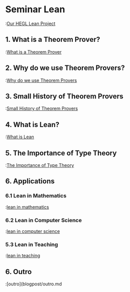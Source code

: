 # Seminar Lean

:[Our HEGL Lean Project](blogpost/preface.md)

## 1. What is a Theorem Prover?

:[What is a Theorem Prover](blogpost/what-is-a-theorem-prover.md)

## 2. Why do we use Theorem Provers?

:[Why do we use Theorem Provers](blogpost/why-do-we-use-theorem-provers.md)

## 3. Small History of Theorem Provers

:[Small History of Theorem Provers](blogpost/small-history-of-theorem-provers.md)

## 4. What is Lean?

:[What is Lean](blogpost/what-is-lean.md)

## 5. The Importance of Type Theory

:[The Importance of Type Theory](blogpost/typetheory.md)

## 6. Applications

### 6.1 Lean in Mathematics

:[lean in mathematics](blogpost/applications/mathematics.md)

### 6.2 Lean in Computer Science

:[lean in computer science](blogpost/applications/computer-science.md)

### 5.3 Lean in Teaching

:[lean in teaching](blogpost/applications/teaching.md)

## 6. Outro

:[outro](blogpost/outro.md